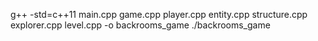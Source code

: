 g++ -std=c++11 main.cpp game.cpp player.cpp entity.cpp structure.cpp explorer.cpp level.cpp -o backrooms_game
./backrooms_game
